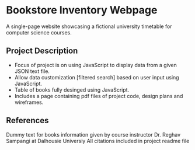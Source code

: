 # Bookstore Inventory Webpage
A single-page website showcasing a fictional university timetable for computer science courses.

## Project Description
- Focus of project is on using JavaScript to display data from a given JSON text file.
- Allow data customization [filtered search] based on user input using JavaScript.
- Table of books fully desinged using JavaScript.
- Includes a page containing pdf files of project code, design plans and wireframes.
## References
Dummy text for books information given by course instructor Dr. Reghav Sampangi at Dalhousie Universiy
All citations included in project readme file
